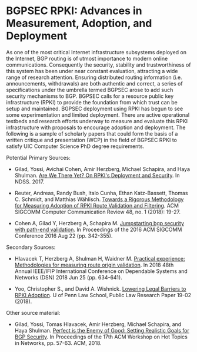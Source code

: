 # BGPSEC RPKI: Advances in Measurement, Adoption, and Deployment

As one of the most critical Internet infrastructure subsystems deployed
on the Internet, BGP routing is of utmost importance to modern online
communications.  Consequently the security, stability and
trustworthiness of this system has been under near constant evaluation,
attracting a wide range of research attention.  Ensuring distributed
routing information (i.e. announcements, withdrawals) are both authentic
and correct, a series of specifications under the umbrella termed BGPSEC
arose to add such security mechanisms to BGP.  BGPSEC calls for a
resource public key infrastructure (RPKI) to provide the foundation from
which trust can be setup and maintained.  BGPSEC deployment using RPKI
has begun to see some experimentation and limited deployment.  There are
active operational testbeds and research efforts underway to measure and
evaluate this RPKI infrastructure with proposals to encourage adoption
and deployment.  The following is a sample of scholarly papers that
could form the basis of a written critique and presentation (WCP) in the
field of BGPSEC RPKI to satisfy UIC Computer Science PhD degree
requirements.

Potential Primary Sources:

* Gilad, Yossi, Avichai Cohen, Amir Herzberg, Michael Schapira, and Haya Shulman.  [Are We There Yet? On RPKI's Deployment and Security](https://www.ndss-symposium.org/wp-content/uploads/sites/25/2017/09/ndss2017_06A-3_Gilad_paper.pdf).  In NDSS. 2017.

* Reuter, Andreas, Randy Bush, Italo Cunha, Ethan Katz-Bassett, Thomas C. Schmidt, and Matthias Wählisch.  [Towards a Rigorous Methodology for Measuring Adoption of RPKI Route Validation and Filtering](https://dl.acm.org/citation.cfm?id=3211856).  ACM SIGCOMM Computer Communication Review 48, no. 1 (2018): 19-27.

* Cohen A, Gilad Y, Herzberg A, Schapira M.  [Jumpstarting bgp security with path-end validation](https://dl.acm.org/citation.cfm?id=2934883). In Proceedings of the 2016 ACM SIGCOMM Conference 2016 Aug 22 (pp. 342-355).

Secondary Sources:

* Hlavacek T, Herzberg A, Shulman H, Waidner M.  [Practical experience: Methodologies for measuring route origin validation](https://ieeexplore.ieee.org/abstract/document/8416522). In 2018 48th Annual IEEE/IFIP International Conference on Dependable Systems and Networks (DSN) 2018 Jun 25 (pp. 634-641).

* Yoo, Christopher S., and David A. Wishnick.  [Lowering Legal Barriers to RPKI Adoption](https://papers.ssrn.com/sol3/Papers.cfm?abstract_id=3308619).  U of Penn Law School, Public Law Research Paper 19-02 (2018).

Other source material:

* Gilad, Yossi, Tomas Hlavacek, Amir Herzberg, Michael Schapira, and Haya Shulman.  [Perfect is the Enemy of Good: Setting Realistic Goals for BGP Security](www.cs.huji.ac.il/~schapiram/DISCO__HotNets.pdf).  In Proceedings of the 17th ACM Workshop on Hot Topics in Networks, pp. 57-63. ACM, 2018.

